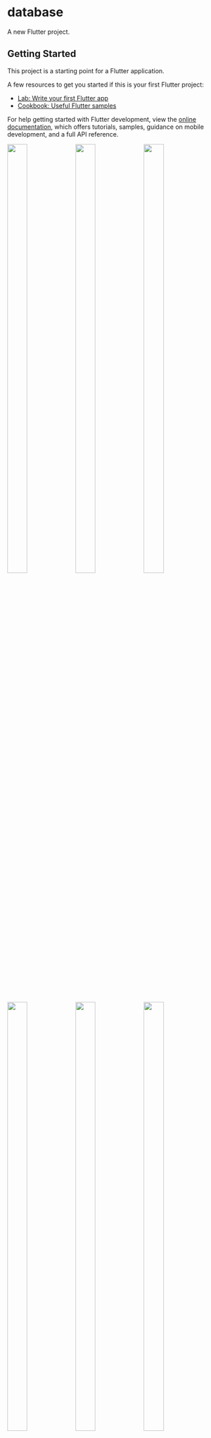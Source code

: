 # database

A new Flutter project.

## Getting Started

This project is a starting point for a Flutter application.

A few resources to get you started if this is your first Flutter project:

- [Lab: Write your first Flutter app](https://docs.flutter.dev/get-started/codelab)
- [Cookbook: Useful Flutter samples](https://docs.flutter.dev/cookbook)

For help getting started with Flutter development, view the
[online documentation](https://docs.flutter.dev/), which offers tutorials,
samples, guidance on mobile development, and a full API reference.
<p>
  <img src="https://github.com/userravina/Database/assets/120082785/c6b5051d-17fa-4058-b12c-ed3092d25127" height="50%" width="30%">
  <img src="https://github.com/userravina/Database/assets/120082785/170688ed-daed-45f2-b493-d7a58bba1e45"  height="50%" width="30%">
  <img src="https://github.com/userravina/Database/assets/120082785/2e1e7fae-885e-4f73-816c-06abcd005990" height="50%" width="30%">
  <img src="https://github.com/userravina/Database/assets/120082785/15276c1c-22be-4b0c-93b0-066242609aaa"  height="50%" width="30%">
  <img src="https://github.com/userravina/Database/assets/120082785/45f889b0-f880-4bd4-be74-aa1017aada49"  height="50%" width="30%">
  <img src="https://github.com/userravina/Database/assets/120082785/8bc19023-f1e5-477d-b965-7e482f77bdf2" height="50%" width="30%">
  <img src="https://github.com/userravina/Database/assets/120082785/c474c4c9-0531-490a-b5b7-c28af563eb5b"  height="50%" width="30%">
  <img src="https://github.com/userravina/Database/assets/120082785/aad44deb-5e26-481d-bb22-5a9303fc6895"  height="50%" width="30%">
  
<video src = "" height="1150px" width="351px">
    </video>
</p>
